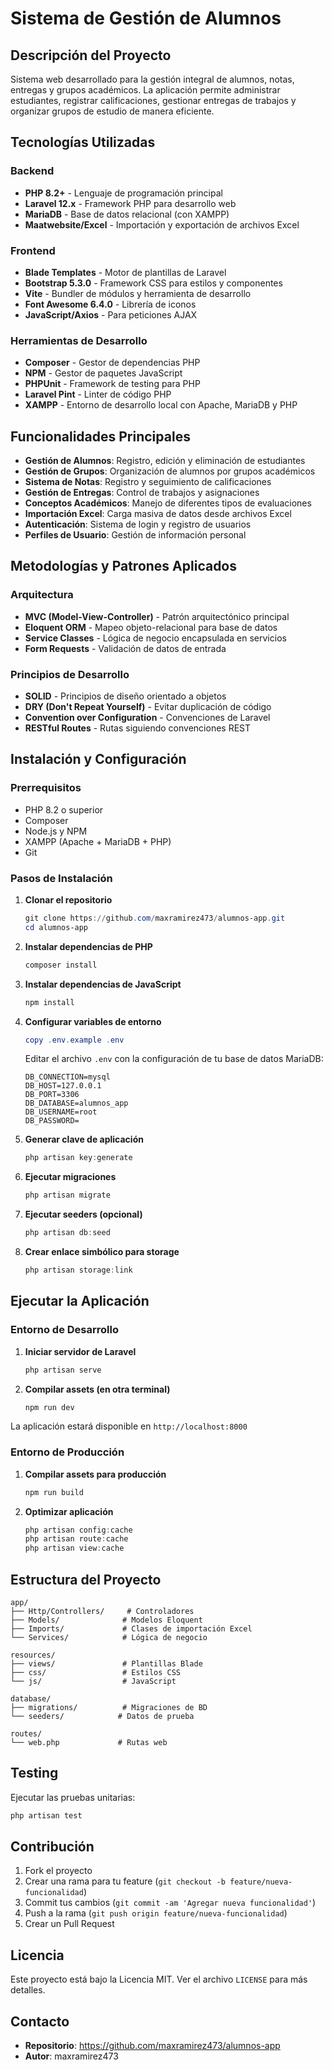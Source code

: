 # Sistema de Gestión de Alumnos

## Descripción del Proyecto

Sistema web desarrollado para la gestión integral de alumnos, notas, entregas y grupos académicos. La aplicación permite administrar estudiantes, registrar calificaciones, gestionar entregas de trabajos y organizar grupos de estudio de manera eficiente.

## Tecnologías Utilizadas

### Backend
- **PHP 8.2+** - Lenguaje de programación principal
- **Laravel 12.x** - Framework PHP para desarrollo web
- **MariaDB** - Base de datos relacional (con XAMPP)
- **Maatwebsite/Excel** - Importación y exportación de archivos Excel

### Frontend
- **Blade Templates** - Motor de plantillas de Laravel
- **Bootstrap 5.3.0** - Framework CSS para estilos y componentes
- **Vite** - Bundler de módulos y herramienta de desarrollo
- **Font Awesome 6.4.0** - Librería de iconos
- **JavaScript/Axios** - Para peticiones AJAX

### Herramientas de Desarrollo
- **Composer** - Gestor de dependencias PHP
- **NPM** - Gestor de paquetes JavaScript
- **PHPUnit** - Framework de testing para PHP
- **Laravel Pint** - Linter de código PHP
- **XAMPP** - Entorno de desarrollo local con Apache, MariaDB y PHP

## Funcionalidades Principales

- **Gestión de Alumnos**: Registro, edición y eliminación de estudiantes
- **Gestión de Grupos**: Organización de alumnos por grupos académicos
- **Sistema de Notas**: Registro y seguimiento de calificaciones
- **Gestión de Entregas**: Control de trabajos y asignaciones
- **Conceptos Académicos**: Manejo de diferentes tipos de evaluaciones
- **Importación Excel**: Carga masiva de datos desde archivos Excel
- **Autenticación**: Sistema de login y registro de usuarios
- **Perfiles de Usuario**: Gestión de información personal

## Metodologías y Patrones Aplicados

### Arquitectura
- **MVC (Model-View-Controller)** - Patrón arquitectónico principal
- **Eloquent ORM** - Mapeo objeto-relacional para base de datos
- **Service Classes** - Lógica de negocio encapsulada en servicios
- **Form Requests** - Validación de datos de entrada

### Principios de Desarrollo
- **SOLID** - Principios de diseño orientado a objetos
- **DRY (Don't Repeat Yourself)** - Evitar duplicación de código
- **Convention over Configuration** - Convenciones de Laravel
- **RESTful Routes** - Rutas siguiendo convenciones REST

## Instalación y Configuración

### Prerrequisitos
- PHP 8.2 o superior
- Composer
- Node.js y NPM
- XAMPP (Apache + MariaDB + PHP)
- Git

### Pasos de Instalación

1. **Clonar el repositorio**
   ```powershell
   git clone https://github.com/maxramirez473/alumnos-app.git
   cd alumnos-app
   ```

2. **Instalar dependencias de PHP**
   ```powershell
   composer install
   ```

3. **Instalar dependencias de JavaScript**
   ```powershell
   npm install
   ```

4. **Configurar variables de entorno**
   ```powershell
   copy .env.example .env
   ```
   
   Editar el archivo `.env` con la configuración de tu base de datos MariaDB:
   ```env
   DB_CONNECTION=mysql
   DB_HOST=127.0.0.1
   DB_PORT=3306
   DB_DATABASE=alumnos_app
   DB_USERNAME=root
   DB_PASSWORD=
   ```

5. **Generar clave de aplicación**
   ```powershell
   php artisan key:generate
   ```

6. **Ejecutar migraciones**
   ```powershell
   php artisan migrate
   ```

7. **Ejecutar seeders (opcional)**
   ```powershell
   php artisan db:seed
   ```

8. **Crear enlace simbólico para storage**
   ```powershell
   php artisan storage:link
   ```

## Ejecutar la Aplicación

### Entorno de Desarrollo

1. **Iniciar servidor de Laravel**
   ```powershell
   php artisan serve
   ```

2. **Compilar assets (en otra terminal)**
   ```powershell
   npm run dev
   ```

La aplicación estará disponible en `http://localhost:8000`

### Entorno de Producción

1. **Compilar assets para producción**
   ```powershell
   npm run build
   ```

2. **Optimizar aplicación**
   ```powershell
   php artisan config:cache
   php artisan route:cache
   php artisan view:cache
   ```

## Estructura del Proyecto

```
app/
├── Http/Controllers/     # Controladores
├── Models/              # Modelos Eloquent
├── Imports/             # Clases de importación Excel
└── Services/            # Lógica de negocio

resources/
├── views/               # Plantillas Blade
├── css/                 # Estilos CSS
└── js/                  # JavaScript

database/
├── migrations/          # Migraciones de BD
└── seeders/            # Datos de prueba

routes/
└── web.php             # Rutas web
```

## Testing

Ejecutar las pruebas unitarias:
```powershell
php artisan test
```

## Contribución

1. Fork el proyecto
2. Crear una rama para tu feature (`git checkout -b feature/nueva-funcionalidad`)
3. Commit tus cambios (`git commit -am 'Agregar nueva funcionalidad'`)
4. Push a la rama (`git push origin feature/nueva-funcionalidad`)
5. Crear un Pull Request

## Licencia

Este proyecto está bajo la Licencia MIT. Ver el archivo `LICENSE` para más detalles.

## Contacto

- **Repositorio**: https://github.com/maxramirez473/alumnos-app
- **Autor**: maxramirez473